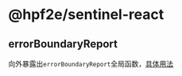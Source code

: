 # @hpf2e/sentinel-react
## errorBoundaryReport

向外暴露出`errorBoundaryReport`全局函数，[具体用法](https://github.com/clouDr-f2e/mitojs/blob/master/docs/guide.md#NPM%E5%8C%85%E5%BD%A2%E5%BC%8F)
